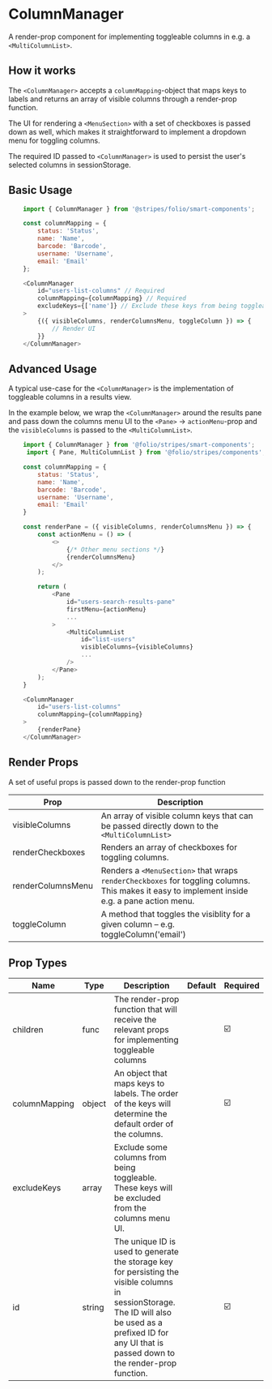 # ColumnManager
A render-prop component for implementing toggleable columns in e.g. a `<MultiColumnList>`.

## How it works
The `<ColumnManager>` accepts a `columnMapping`-object that maps keys to labels and returns an array of visible columns through a render-prop function.

The UI for rendering a `<MenuSection>` with a set of checkboxes is passed down as well, which makes it straightforward to implement a dropdown menu for toggling columns.

The required ID passed to `<ColumnManager>` is used to persist the user's selected columns in sessionStorage.

## Basic Usage
```js
    import { ColumnManager } from '@stripes/folio/smart-components';

    const columnMapping = {
        status: 'Status',
        name: 'Name',
        barcode: 'Barcode',
        username: 'Username',
        email: 'Email'
    };

    <ColumnManager
        id="users-list-columns" // Required
        columnMapping={columnMapping} // Required
        excludeKeys={['name']} // Exclude these keys from being toggleable
    >
        {({ visibleColumns, renderColumnsMenu, toggleColumn }) => {
            // Render UI
        }}
    </ColumnManager>
```

## Advanced Usage
A typical use-case for the `<ColumnManager>` is the implementation of toggleable columns in a results view.

In the example below, we wrap the `<ColumnManager>` around the results pane and pass down the columns menu UI to the `<Pane>` -> `actionMenu`-prop and the `visibleColumns` is passed to the `<MultiColumnList>`.

```js
    import { ColumnManager } from '@folio/stripes/smart-components';
     import { Pane, MultiColumnList } from '@folio/stripes/components';

    const columnMapping = {
        status: 'Status',
        name: 'Name',
        barcode: 'Barcode',
        username: 'Username',
        email: 'Email'
    }

    const renderPane = ({ visibleColumns, renderColumnsMenu }) => {
        const actionMenu = () => (
            <>
                {/* Other menu sections */}
                {renderColumnsMenu}
            </>
        );

        return (
            <Pane
                id="users-search-results-pane"
                firstMenu={actionMenu}
                ...
            >
                <MultiColumnList
                    id="list-users"
                    visibleColumns={visibleColumns}
                    ...
                />
            </Pane>
        );
    }

    <ColumnManager
        id="users-list-columns"
        columnMapping={columnMapping}
    >
        {renderPane}
    </ColumnManager>
```

## Render Props
A set of useful props is passed down to the render-prop function

Prop | Description
--- | ---
visibleColumns | An array of visible column keys that can be passed directly down to the `<MultiColumnList>`
renderCheckboxes | Renders an array of checkboxes for toggling columns.
renderColumnsMenu | Renders a `<MenuSection>` that wraps `renderCheckboxes` for toggling columns. This makes it easy to implement inside e.g. a pane action menu.
toggleColumn | A method that toggles the visiblity for a given column – e.g. toggleColumn('email')

## Prop Types
Name | Type | Description | Default | Required
--- | --- | --- | --- | --- |
children | func | The render-prop function that will receive the relevant props for implementing toggleable columns | | ☑️
columnMapping | object | An object that maps keys to labels. The order of the keys will determine the default order of the columns. | | ☑️
excludeKeys | array | Exclude some columns from being toggleable. These keys will be excluded from the columns menu UI. | | 
id | string | The unique ID is used to generate the storage key for persisting the visible columns in sessionStorage. The ID will also be used as a prefixed ID for any UI that is passed down to the render-prop function. | | ☑️
